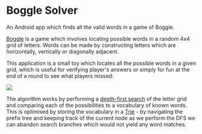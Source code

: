 # Boggle Solver

An Android app which finds all the valid words in a game of Boggle.

[Boggle](https://en.wikipedia.org/wiki/Boggle) is a game which involves locating possible words in a random 4x4 grid of letters.  Words can be made by constructing letters which are horizontally, vertically or diagonally adjacent.  

This application is a small toy which locates all the possible words in a given grid, which is useful for verifying player's answers or simply for fun at the end of a round to see what players missed:

<img src="https://github.com/neilharvey/boggle-solver/blob/master/Screenshot.png"/>

The algorithm works by performing a [depth-first search](https://en.wikipedia.org/wiki/Depth-first_search) of the letter grid and comparing each of the possibilities to a vocabulary of known words.  This is optimised by storing the vocabulary in a [Trie](https://en.wikipedia.org/wiki/Trie) - by navigating the prefix tree and keeping track of the current node as we perform the DFS we can abandon search branches which would not yield any word matches.
